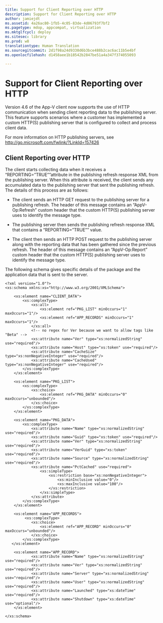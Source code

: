 ```yaml
---
title: Support for Client Reporting over HTTP
description: Support for Client Reporting over HTTP
author: jamiejdt
ms.assetid: 4a26ac80-1fb5-4c05-83de-4d06793f7bf2
ms.pagetype: mdop, appcompat, virtualization
ms.mktglfcycl: deploy
ms.sitesec: library
ms.prod: w8
translationtype: Human Translation
ms.sourcegitcommit: 2d1f98a24d9330d6b3bce488b2cac6ac11b5e4bf
ms.openlocfilehash: d1458aee1b18542b2847be51a4a347f374055093

---
```



# Support for Client Reporting over HTTP


Version 4.6 of the App-V client now supports the use of HTTP communication when sending client reporting data to the publishing server. This feature supports scenarios where a customer has implemented a custom HTTP(S) publishing server that is configured to collect and process client data.

For more information on HTTP publishing servers, see <http://go.microsoft.com/fwlink/?LinkId=157426>

## Client Reporting over HTTP


The client starts collecting data when it receives a “REPORTING=”TRUE””attribute in the publishing refresh response XML from the publishing server. When this attribute is received, the client sends any accumulated data to the publishing server that sent the publishing refresh. The details of this process are as follows:

-   The client sends an HTTP GET request to the publishing server for a publishing refresh. The header of this message contains an “AppV-Op:Refresh” custom header that the custom HTTP(S) publishing server uses to identify the message type.

-   The publishing server then sends the publishing refresh response XML that contains a “REPORTING=”TRUE”” value.

-   The client then sends an HTTP POST request to the publishing server along with the reporting data that has been gathered since the previous refresh. The header of this message contains an “AppV-Op:Report” custom header that the custom HTTP(S) publishing server uses to identify the message type.

The following schema gives specific details of the package and the application data that is sent to the server.

``` syntax
<?xml version="1.0"?>
<xs:schema xmlns:xs="http://www.w3.org/2001/XMLSchema">

    <xs:element name="CLIENT_DATA">
        <xs:complexType>
            <xs:all>
                <xs:element ref="PKG_LIST" minOccurs="1" maxOccurs="1"/>
                <xs:element ref="APP_RECORDS" minOccurs="1" maxOccurs="1"/>
            </xs:all>
            <!-- no regex for Ver because we want to allow tags like "Beta" -->
            <xs:attribute name="Ver" type="xs:normalizedString" use="required"/>
            <xs:attribute name="Host" type="xs:token" use="required"/>
            <xs:attribute name="CacheSize" type="xs:nonNegativeInteger" use="required"/>
            <xs:attribute name="CacheUsed" type="xs:nonNegativeInteger" use="required"/>
        </xs:complexType>
    </xs:element>

    <xs:element name="PKG_LIST">
        <xs:complexType>
            <xs:choice>
                <xs:element ref="PKG_DATA" minOccurs="0" maxOccurs="unbounded"/>
            </xs:choice>
        </xs:complexType>
    </xs:element>

    <xs:element name="PKG_DATA">
        <xs:complexType>
            <xs:attribute name="Name" type="xs:normalizedString" use="required"/>
            <xs:attribute name="Guid" type="xs:token" use="required"/>
            <xs:attribute name="Ver" type="xs:normalizedString" use="required"/>
            <xs:attribute name="VerGuid" type="xs:token" use="required"/>
            <xs:attribute name="Source" type="xs:normalizedString" use="required"/>
            <xs:attribute name="PctCached" use="required">
                <xs:simpleType>
                    <xs:restriction base="xs:nonNegativeInteger">
                        <xs:minInclusive value="0"/>
                        <xs:maxInclusive value="100"/>
                    </xs:restriction>
                </xs:simpleType>
            </xs:attribute>
        </xs:complexType>
    </xs:element>

    <xs:element name="APP_RECORDS">
         <xs:complexType>
            <xs:choice>
                <xs:element ref="APP_RECORD" minOccurs="0" maxOccurs="unbounded"/>
            </xs:choice>
        </xs:complexType>
   </xs:element>

    <xs:element name="APP_RECORD">
            <xs:attribute name="Name" type="xs:normalizedString" use="required"/>
            <xs:attribute name="Ver" type="xs:normalizedString" use="required"/>
            <xs:attribute name="Server" type="xs:normalizedString" use="required"/>
            <xs:attribute name="User" type="xs:normalizedString" use="required"/>
            <xs:attribute name="Launched" type="xs:dateTime" use="required"/>
            <xs:attribute name="Shutdown" type="xs:dateTime" use="optional"/>
    </xs:element>

</xs:schema>
```

 

 








<!--HONumber=Jun16_HO4-->


